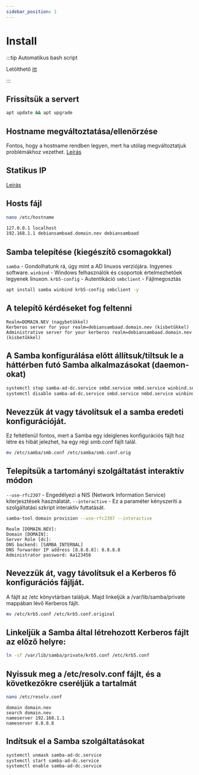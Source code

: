 ```yaml
---
sidebar_position: 1
---
```


# Install

:::tip Automatikus bash script

Letölthető [itt](../../../../Scripts/Debian_AD_Install.sh)

:::

## Frissítsük a servert
```bash
apt update && apt upgrade
```
## Hostname megváltoztatása/ellenörzése
Fontos, hogy a hostname rendben legyen, mert ha utólag megváltoztatjuk problémákhoz vezethet. [Leírás](https://github.com/BarnaNorbert19/Notes/blob/main/Linux/Debian/Hostname/Megváltoztatása.md "Leírás")
## Statikus IP
[Leírás](https://github.com/BarnaNorbert19/Notes/blob/main/Linux/Debian/IP/IP%20megváltoztatása.md "Leírás")
## Hosts fájl
```bash
nano /etc/hostname
```
```bash
127.0.0.1 localhost
192.168.1.1 debiansambaad.domain.nev debiansambaad
```
## Samba telepítése (kiegészítõ csomagokkal)
`samba` - Gondolhatunk rá, úgy mint a AD linuxos verziójára. Ingyenes software.
`winbind`  - Windows felhasználók és csoportok értelmezhetőek legyenek linuxon.
`krb5-config` - Autentikáció
`smbclient` - Fájlmegosztás
```bash
apt install samba winbind krb5-config smbclient -y
```
## A telepítõ kérdéseket fog feltenni
```
Realm=DOMAIN.NEV (nagybetûkkel)
Kerberos server for your realm=debiansambaad.domain.nev (kisbetûkkel)
Administrative server for your kerberos realm=debiansambaad.domain.nev (kisbetûkkel)
```
## A Samba konfigurálása elõtt állítsuk/tiltsuk le a háttérben futó Samba alkalmazásokat (daemon-okat)
```bash
systemctl stop samba-ad-dc.service smbd.service nmbd.service winbind.service
systemctl disable samba-ad-dc.service smbd.service nmbd.service winbind.service
```
## Nevezzük át vagy távolítsuk el a samba eredeti konfigurációját. 
Ez feltétlenül fontos, mert a Samba egy ideiglenes konfigurációs fájlt hoz létre és hibát jelezhet, ha egy régi smb.conf fájlt talál.
```bash
mv /etc/samba/smb.conf /etc/samba/smb.conf.orig
```
## Telepítsük a tartományi szolgáltatást interaktív módon
`--use-rfc2307` - Engedélyezi a NIS (Network Information Service) kiterjesztések használatát.
`--interactive` - Ez a paraméter kényszeríti a szolgáltatási szkript interaktív futtatását.
```bash
samba-tool domain provision --use-rfc2307 --interactive
```
```
Realm [DOMAIN.NEV]:
Domain [DOMAIN]:
Server Role [dc]:
DNS backend: [SAMBA_INTERNAL]
DNS forwarder IP address [8.8.8.8]: 8.8.8.8
Administrator password: Aa123456
```
## Nevezzük át, vagy távolítsuk el a Kerberos fõ konfigurációs fájlját. 
A fájlt az /etc könyvtárban találjuk. Majd linkeljük a /var/lib/samba/private mappában lévő Kerberos fájlt.
```bash
mv /etc/krb5.conf /etc/krb5.conf.original
```
## Linkeljük a Samba által létrehozott Kerberos fájlt az elõzõ helyre:
```bash
ln -sf /var/lib/samba/private/krb5.conf /etc/krb5.conf
```
## Nyissuk meg a /etc/resolv.conf fájlt, és a következõkre cseréljük a tartalmát
```bash
nano /etc/resolv.conf
```
```
domain domain.nev
search domain.nev
nameserver 192.168.1.1
nameserver 8.8.8.8
```
## Indítsuk el a Samba szolgáltatásokat
```bash
systemctl unmask samba-ad-dc.service
systemctl start samba-ad-dc.service
systemctl enable samba-ad-dc.service
```

